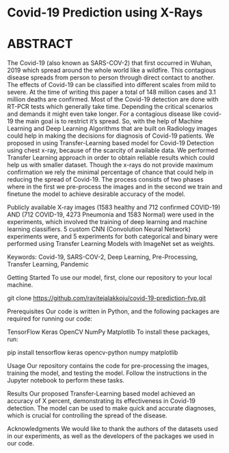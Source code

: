 # Covid-19 Prediction using X-Rays

# ABSTRACT
The Covid-19 (also known as SARS-COV-2) that first occurred in Wuhan, 2019 which spread around the whole world like a wildfire. This contagious disease spreads from person to person through direct contact to another. The effects of Covid-19 can be classified into different scales from mild to severe. At the time of writing this paper a total of 148 million cases and 3.1 million deaths are confirmed. Most of the Covid-19 detection are done with RT-PCR tests which generally take time. Depending the critical scenarios and demands it might even take longer. For a contagious disease like covid-19 the main goal is to restrict it’s spread. So, with the help of Machine Learning and Deep Learning Algorithms that are built on Radiology images could help in making the decisions for diagnosis of Covid-19 patients. We proposed in using Transfer-Learning based model for Covid-19 Detection using chest x-ray, because of the scarcity of available data. We performed Transfer Learning approach in order to obtain reliable results which could help us with smaller dataset. Though the x-rays do not provide maximum confirmation we rely the minimal percentage of chance that could help in reducing the spread of Covid-19. The process consists of two phases where in the first we pre-process the images and in the second we train and finetune the model to achieve desirable accuracy of the model.

Publicly available X-ray images (1583 healthy and 712 confirmed COVID-19) AND (712 COVID-19, 4273 Pneumonia and 1583 Normal) were used in the experiments, which involved the training of deep learning and machine learning classifiers. 5 custom CNN (Convolution Neural Network) experiments were, and 5 experiments for both categorical and binary were performed using Transfer Learning Models with ImageNet set as weights.

Keywords: Covid-19, SARS-COV-2, Deep Learning, Pre-Processing, Transfer Learning, Pandemic

Getting Started
To use our model, first, clone our repository to your local machine.

git clone https://github.com/ravitejalakkoju/covid-19-prediction-fyp.git

Prerequisites
Our code is written in Python, and the following packages are required for running our code:

TensorFlow
Keras
OpenCV
NumPy
Matplotlib
To install these packages, run:

pip install tensorflow keras opencv-python numpy matplotlib

Usage
Our repository contains the code for pre-processing the images, training the model, and testing the model. Follow the instructions in the Jupyter notebook to perform these tasks.

Results
Our proposed Transfer-Learning based model achieved an accuracy of X percent, demonstrating its effectiveness in Covid-19 detection. The model can be used to make quick and accurate diagnoses, which is crucial for controlling the spread of the disease.

Acknowledgments
We would like to thank the authors of the datasets used in our experiments, as well as the developers of the packages we used in our code.
